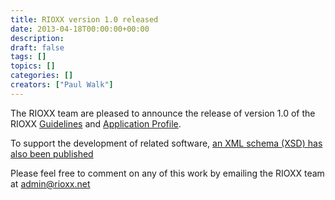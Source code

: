 ```yaml
---
title: RIOXX version 1.0 released
date: 2013-04-18T00:00:00+00:00
description: 
draft: false
tags: []
topics: []
categories: []
creators: ["Paul Walk"]
---
```


The RIOXX team are pleased to announce the release of version 1.0 of the RIOXX [Guidelines](http://www.rioxx.net/metadata-guidelines/) and [Application Profile](http://www.rioxx.net/v1-0/).

To support the development of related software, [an XML schema (XSD) has also been published](http://docs.rioxx.net/schema/v1.0/rioxx.xsd)

Please feel free to comment on any of this work by emailing the RIOXX team at [admin@rioxx.net](mailto:admin@rioxx.net)
